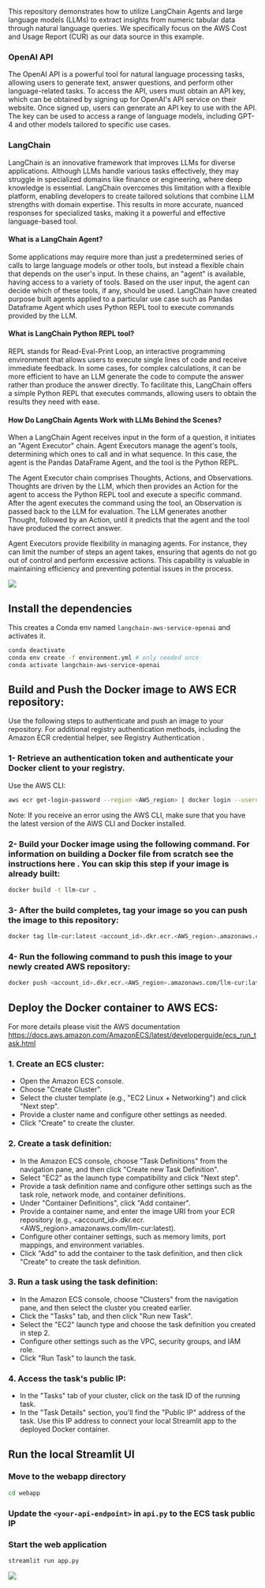 This repository demonstrates how to utilize LangChain Agents and large language models (LLMs) to extract insights from numeric tabular data through natural language queries. We specifically focus on the AWS Cost and Usage Report (CUR) as our data source in this example.

### OpenAI API 
The OpenAI API is a powerful tool for natural language processing tasks, allowing users to generate text, answer questions, and perform other language-related tasks. To access the API, users must obtain an API key, which can be obtained by signing up for OpenAI's API service on their website. Once signed up, users can generate an API key to use with the API. The key can be used to access a range of language models, including GPT-4 and other models tailored to specific use cases.

### LangChain 
LangChain is an innovative framework that improves LLMs for diverse applications. Although LLMs handle various tasks effectively, they may struggle in specialized domains like finance or engineering, where deep knowledge is essential. LangChain overcomes this limitation with a flexible platform, enabling developers to create tailored solutions that combine LLM strengths with domain expertise. This results in more accurate, nuanced responses for specialized tasks, making it a powerful and effective language-based tool.

#### What is a LangChain Agent?
Some applications may require more than just a predetermined series of calls to large language models or other tools, but instead a flexible chain that depends on the user's input. In these chains, an "agent" is available, having access to a variety of tools. Based on the user input, the agent can decide which of these tools, if any, should be used. LangChain have created purpose built agents applied to a particular use case such as Pandas Dataframe Agent which uses Python REPL tool to execute commands provided by the LLM. 

#### What is LangChain Python REPL tool? 
REPL stands for Read-Eval-Print Loop, an interactive programming environment that allows users to execute single lines of code and receive immediate feedback. In some cases, for complex calculations, it can be more efficient to have an LLM generate the code to compute the answer rather than produce the answer directly. To facilitate this, LangChain offers a simple Python REPL that executes commands, allowing users to obtain the results they need with ease.

#### How Do LangChain Agents Work with LLMs Behind the Scenes?
When a LangChain Agent receives input in the form of a question, it initiates an "Agent Executor" chain. Agent Executors manage the agent's tools, determining which ones to call and in what sequence. In this case, the agent is the Pandas DataFrame Agent, and the tool is the Python REPL.

The Agent Executor chain comprises Thoughts, Actions, and Observations. Thoughts are driven by the LLM, which then provides an Action for the agent to access the Python REPL tool and execute a specific command. After the agent executes the command using the tool, an Observation is passed back to the LLM for evaluation. The LLM generates another Thought, followed by an Action, until it predicts that the agent and the tool have produced the correct answer. 

Agent Executors provide flexibility in managing agents. For instance, they can limit the number of steps an agent takes, ensuring that agents do not go out of control and perform excessive actions. This capability is valuable in maintaining efficiency and preventing potential issues in the process.


![](webapp/images/LangChain.png)

## Install the dependencies 
This creates a Conda env named `langchain-aws-service-openai` and activates it.
```bash
conda deactivate
conda env create -f environment.yml # only needed once
conda activate langchain-aws-service-openai
```


## Build and Push the Docker image to AWS ECR repository: 

Use the following steps to authenticate and push an image to your repository. For additional registry authentication methods, including the Amazon ECR credential helper, see Registry Authentication .

### 1- Retrieve an authentication token and authenticate your Docker client to your registry.
Use the AWS CLI:

```bash
aws ecr get-login-password --region <AWS_region> | docker login --username AWS --password-stdin <account_id>.dkr.ecr.<AWS_region>.amazonaws.com/llm-cur:latest

```
Note: If you receive an error using the AWS CLI, make sure that you have the latest version of the AWS CLI and Docker installed.

### 2- Build your Docker image using the following command. For information on building a Docker file from scratch see the instructions here . You can skip this step if your image is already built:

```bash
docker build -t llm-cur .
```

### 3- After the build completes, tag your image so you can push the image to this repository:

```bash
docker tag llm-cur:latest <account_id>.dkr.ecr.<AWS_region>.amazonaws.com/llm-cur:latest
```

### 4- Run the following command to push this image to your newly created AWS repository:
```bash
docker push <account_id>.dkr.ecr.<AWS_region>.amazonaws.com/llm-cur:latest

```
## Deploy the Docker container to AWS ECS:
For more details please visit the AWS documentation https://docs.aws.amazon.com/AmazonECS/latest/developerguide/ecs_run_task.html

### 1. Create an ECS cluster:
- Open the Amazon ECS console.
- Choose "Create Cluster".
- Select the cluster template (e.g., "EC2 Linux + Networking") and click "Next step".
- Provide a cluster name and configure other settings as needed.
- Click "Create" to create the cluster.

### 2. Create a task definition:
- In the Amazon ECS console, choose "Task Definitions" from the navigation pane, and then click "Create new Task Definition".
- Select "EC2" as the launch type compatibility and click "Next step".
- Provide a task definition name and configure other settings such as the task role, network mode, and container definitions.
- Under "Container Definitions", click "Add container".
- Provide a container name, and enter the image URI from your ECR repository (e.g., <account_id>.dkr.ecr.<AWS_region>.amazonaws.com/llm-cur:latest).
- Configure other container settings, such as memory limits, port mappings, and environment variables.
- Click "Add" to add the container to the task definition, and then click "Create" to create the task definition.

### 3. Run a task using the task definition:
- In the Amazon ECS console, choose "Clusters" from the navigation pane, and then select the cluster you created earlier.
- Click the "Tasks" tab, and then click "Run new Task".
- Select the "EC2" launch type and choose the task definition you created in step 2.
- Configure other settings such as the VPC, security groups, and IAM role.
- Click "Run Task" to launch the task.

### 4. Access the task's public IP:
- In the "Tasks" tab of your cluster, click on the task ID of the running task.
- In the "Task Details" section, you'll find the "Public IP" address of the task. Use this IP address to connect your local Streamlit app to the deployed Docker container.



## Run the local Streamlit UI 
### Move to the webapp directory
```bash
cd webapp
```

### Update the `<your-api-endpoint>` in `api.py` to the ECS task public IP 

### Start the web application
```bash
streamlit run app.py
```

![](webapp/images/aws_cur_data.gif)